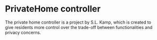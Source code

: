# PrivateHome controller
The private home controller is a project by S.L. Kamp, which is created to give residents more control over the trade-off between functionalities and privacy concerns. 
